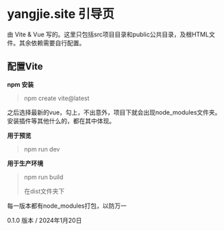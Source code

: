 # yangjie.site 引导页

由 Vite & Vue 写的。这里只包括src项目目录和public公共目录，及根HTML文件。其余依赖需要自行配置。

## 配置Vite

**npm 安装**

> npm create vite@latest

之后选择最新的vue，勾上，不出意外，项目下就会出现node_modules文件夹。安装插件等其他什么的，都在其中体现。

**用于预览**

> npm run dev

**用于生产环境**

> npm run build
> 
> 在dist文件夹下

每一版本都有node_modules打包，以防万一

0.1.0 版本 / 2024年1月20日
